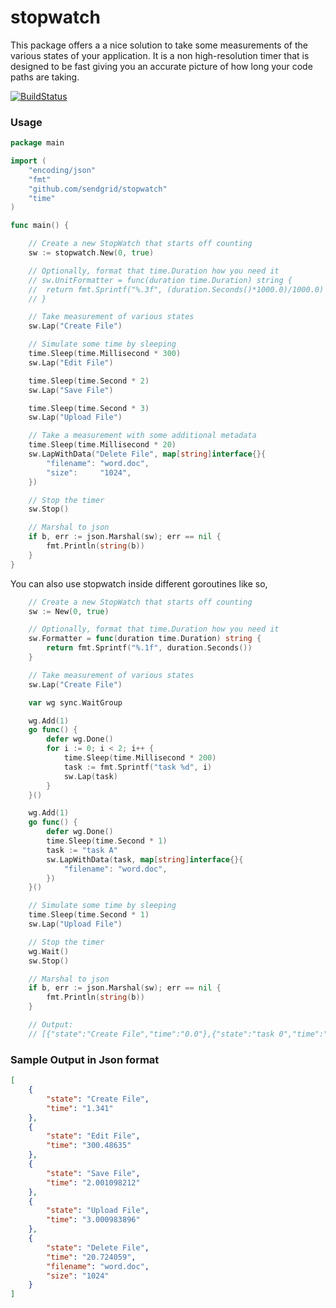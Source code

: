 stopwatch
==========

This package offers a a nice solution to take some measurements of the various states of your application.  It is a non high-resolution timer that is designed to be fast giving you an accurate picture of how long your code paths are taking.

[![BuildStatus](https://travis-ci.org/sendgrid/stopwatch.svg?branch=master)](https://travis-ci.org/sendgrid/stopwatch)

### Usage

```Go
package main

import (
	"encoding/json"
	"fmt"
	"github.com/sendgrid/stopwatch"
	"time"
)

func main() {

	// Create a new StopWatch that starts off counting
	sw := stopwatch.New(0, true)

	// Optionally, format that time.Duration how you need it
	// sw.UnitFormatter = func(duration time.Duration) string {
	// 	return fmt.Sprintf("%.3f", (duration.Seconds()*1000.0)/1000.0)
	// }

	// Take measurement of various states
	sw.Lap("Create File")

	// Simulate some time by sleeping
	time.Sleep(time.Millisecond * 300)
	sw.Lap("Edit File")

	time.Sleep(time.Second * 2)
	sw.Lap("Save File")

	time.Sleep(time.Second * 3)
	sw.Lap("Upload File")

	// Take a measurement with some additional metadata
	time.Sleep(time.Millisecond * 20)
	sw.LapWithData("Delete File", map[string]interface{}{
		"filename": "word.doc",
		"size":     "1024",
	})

	// Stop the timer
	sw.Stop()

	// Marshal to json
	if b, err := json.Marshal(sw); err == nil {
		fmt.Println(string(b))
	}
}
```

You can also use stopwatch inside different goroutines like so,
```Go
	// Create a new StopWatch that starts off counting
	sw := New(0, true)

	// Optionally, format that time.Duration how you need it
	sw.Formatter = func(duration time.Duration) string {
		return fmt.Sprintf("%.1f", duration.Seconds())
	}

	// Take measurement of various states
	sw.Lap("Create File")

	var wg sync.WaitGroup

	wg.Add(1)
	go func() {
		defer wg.Done()
		for i := 0; i < 2; i++ {
			time.Sleep(time.Millisecond * 200)
			task := fmt.Sprintf("task %d", i)
			sw.Lap(task)
		}
	}()

	wg.Add(1)
	go func() {
		defer wg.Done()
		time.Sleep(time.Second * 1)
		task := "task A"
		sw.LapWithData(task, map[string]interface{}{
			"filename": "word.doc",
		})
	}()

	// Simulate some time by sleeping
	time.Sleep(time.Second * 1)
	sw.Lap("Upload File")

	// Stop the timer
	wg.Wait()
	sw.Stop()

	// Marshal to json
	if b, err := json.Marshal(sw); err == nil {
		fmt.Println(string(b))
	}

	// Output:
	// [{"state":"Create File","time":"0.0"},{"state":"task 0","time":"0.2"},{"state":"task 1","time":"0.2"},{"state":"Upload File","time":"0.6"},{"state":"task A","time":"0.0","filename":"word.doc"}]

```

### Sample Output in Json format

```json
[
    {
        "state": "Create File",
        "time": "1.341"
    },
    {
        "state": "Edit File",
        "time": "300.48635"
    },
    {
        "state": "Save File",
        "time": "2.001098212"
    },
    {
        "state": "Upload File",
        "time": "3.000983896"
    },
    {
        "state": "Delete File",
        "time": "20.724059",
        "filename": "word.doc",
        "size": "1024"
    }
]
```
